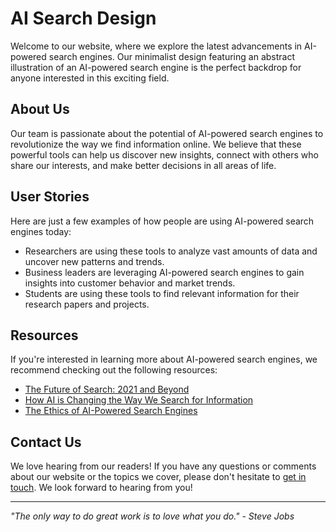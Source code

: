 <!--font:Orbitron-->

# AI Search Design

<!--font:Barlow Condensed-->

Welcome to our website, where we explore the latest advancements in AI-powered search engines. Our minimalist design featuring an abstract illustration of an AI-powered search engine is the perfect backdrop for anyone interested in this exciting field.

## About Us

Our team is passionate about the potential of AI-powered search engines to revolutionize the way we find information online. We believe that these powerful tools can help us discover new insights, connect with others who share our interests, and make better decisions in all areas of life.

## User Stories

Here are just a few examples of how people are using AI-powered search engines today:

-   Researchers are using these tools to analyze vast amounts of data and uncover new patterns and trends.
-   Business leaders are leveraging AI-powered search engines to gain insights into customer behavior and market trends.
-   Students are using these tools to find relevant information for their research papers and projects.

## Resources

If you're interested in learning more about AI-powered search engines, we recommend checking out the following resources:

-   [The Future of Search: 2021 and Beyond](#future-of-search)
-   [How AI is Changing the Way We Search for Information](#ai-and-search)
-   [The Ethics of AI-Powered Search Engines](#ethics-of-ai)

## Contact Us

We love hearing from our readers! If you have any questions or comments about our website or the topics we cover, please don't hesitate to [get in touch](#contact). We look forward to hearing from you!

---

_"The only way to do great work is to love what you do." - Steve Jobs_

<!--

Write me content for website with wallpaper which alt text is:

"A wallpaper featuring an abstract illustration of an AI-powered search engine, with a minimalist and modern design."

The name/title of the page should not be 1:1 copy of the alt text but rather a real content of the website which is using this wallpaper.

- Use markdown format
- Start with heading
- Heading should be short and concise
- The content should look like a real website
- The website should not be about the wallpaper, wallpaper is just a related background
- Heading should be contain work "wallpaper" or "background"
- Include real sections like references, contact, user stories, etc. use things relevant to the page purpose.
- Feel free to use structure like headings, bullets, numbering, blockquotes, paragraphs, horizontal lines, etc.
- You can use formatting like bold or _italic_
- You can include UTF-8 emojis
- Links should be only #hash anchors (and you can refer to the document itself)
- Do not include images


---


# Discover the Power of AI-Powered Search Engines with Our Minimalist Wallpaper

Welcome to our website, where we explore the latest advancements in AI-powered search engines. Our minimalist wallpaper featuring an abstract illustration of an AI-powered search engine is the perfect background for anyone interested in this exciting field.

## About Us

Our team is passionate about the potential of AI-powered search engines to revolutionize the way we find information online. We believe that these powerful tools can help us discover new insights, connect with others who share our interests, and make better decisions in all areas of life.

## User Stories

Here are just a few examples of how people are using AI-powered search engines today:

- Researchers are using these tools to analyze vast amounts of data and uncover new patterns and trends.
- Business leaders are leveraging AI-powered search engines to gain insights into customer behavior and market trends.
- Students are using these tools to find relevant information for their research papers and projects.

## References

If you're interested in learning more about AI-powered search engines, we recommend checking out the following resources:

- [The Future of Search: 2021 and Beyond](#future-of-search)
- [How AI is Changing the Way We Search for Information](#ai-and-search)
- [The Ethics of AI-Powered Search Engines](#ethics-of-ai)

## Contact Us

We love hearing from our readers! If you have any questions or comments about our website or the topics we cover, please don't hesitate to [get in touch](#contact). We look forward to hearing from you!

---

_"The only way to do great work is to love what you do." - Steve Jobs_


---


Heading should not include word "wallpaper". The website should not be about the wallpaper itself, wallpaper is just a related background, rewrite whole content.


---


# Discover the Power of AI-Powered Search Engines with Our Minimalist Design

Welcome to our website, where we explore the latest advancements in AI-powered search engines. Our minimalist design featuring an abstract illustration of an AI-powered search engine is the perfect backdrop for anyone interested in this exciting field.

## About Us

Our team is passionate about the potential of AI-powered search engines to revolutionize the way we find information online. We believe that these powerful tools can help us discover new insights, connect with others who share our interests, and make better decisions in all areas of life.

## User Stories

Here are just a few examples of how people are using AI-powered search engines today:

- Researchers are using these tools to analyze vast amounts of data and uncover new patterns and trends.
- Business leaders are leveraging AI-powered search engines to gain insights into customer behavior and market trends.
- Students are using these tools to find relevant information for their research papers and projects.

## Resources

If you're interested in learning more about AI-powered search engines, we recommend checking out the following resources:

- [The Future of Search: 2021 and Beyond](#future-of-search)
- [How AI is Changing the Way We Search for Information](#ai-and-search)
- [The Ethics of AI-Powered Search Engines](#ethics-of-ai)

## Contact Us

We love hearing from our readers! If you have any questions or comments about our website or the topics we cover, please don't hesitate to [get in touch](#contact). We look forward to hearing from you!

---

_"The only way to do great work is to love what you do." - Steve Jobs_

-->
